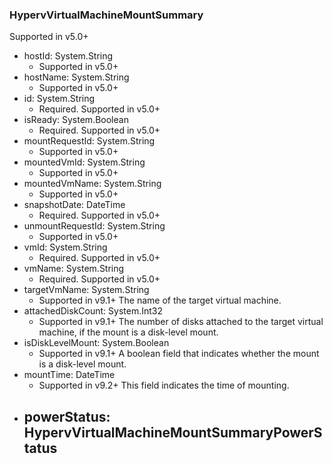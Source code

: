 ### HypervVirtualMachineMountSummary
Supported in v5.0+

- hostId: System.String
  - Supported in v5.0+
- hostName: System.String
  - Supported in v5.0+
- id: System.String
  - Required. Supported in v5.0+
- isReady: System.Boolean
  - Required. Supported in v5.0+
- mountRequestId: System.String
  - Supported in v5.0+
- mountedVmId: System.String
  - Supported in v5.0+
- mountedVmName: System.String
  - Supported in v5.0+
- snapshotDate: DateTime
  - Required. Supported in v5.0+
- unmountRequestId: System.String
  - Supported in v5.0+
- vmId: System.String
  - Required. Supported in v5.0+
- vmName: System.String
  - Required. Supported in v5.0+
- targetVmName: System.String
  - Supported in v9.1+
  The name of the target virtual machine.
- attachedDiskCount: System.Int32
  - Supported in v9.1+
  The number of disks attached to the target virtual machine, if the mount is a disk-level mount.
- isDiskLevelMount: System.Boolean
  - Supported in v9.1+
  A boolean field that indicates whether the mount is a disk-level mount.
- mountTime: DateTime
  - Supported in v9.2+
  This field indicates the time of mounting.
- powerStatus: HypervVirtualMachineMountSummaryPowerStatus
  - 
